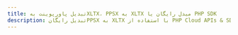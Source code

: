 ---title: تبدیل پاورپوینت بهXLTX، PPSX به XLTX مبدل رایگان یا PHP SDKdescription: تبدیل رایگانPPSX به XLTX با استفاده از PHP Cloud APIs & SDK. همچنین اسناد Microsoft PowerPoint را در Cloud ایجاد، ویرایش و رندر کنید.---